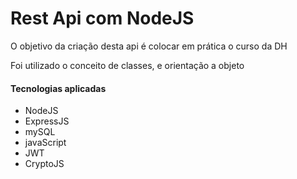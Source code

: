# Rest Api com NodeJS

O objetivo da criação desta api é colocar em prática o curso da DH

Foi utilizado o conceito de classes, e orientação a objeto 

#### Tecnologias aplicadas

- NodeJS
- ExpressJS
- mySQL
- javaScript
- JWT
- CryptoJS

